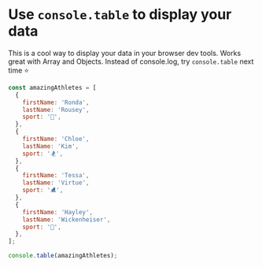 # Use `console.table` to display your data

This is a cool way to display your data in your browser dev tools. Works great with Array and Objects. Instead of console.log, try `console.table` next time ⭐️

```javascript
const amazingAthletes = [
  {
    firstName: 'Ronda',
    lastName: 'Rousey',
    sport: '🥊',
  },
  {
    firstName: 'Chloe',
    lastName: 'Kim',
    sport: '🏂',
  },
  {
    firstName: 'Tessa',
    lastName: 'Virtue',
    sport: '⛸',
  },
  {
    firstName: 'Hayley',
    lastName: 'Wickenheiser',
    sport: '🏒',
  },
];

console.table(amazingAthletes);
```
